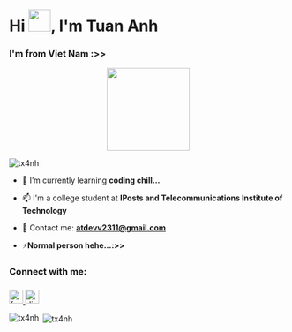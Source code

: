 <h1 align="left">Hi <img src="https://media.giphy.com/media/hvRJCLFzcasrR4ia7z/giphy.gif" width="40px">, I'm Tuan Anh</h1>

###

<h3 align="left">I'm from Viet Nam :>> </h3>

<div align="center">
  <img height="150" src="https://media.giphy.com/media/M9gbBd9nbDrOTu1Mqx/giphy.gif"  />
</div>
<p align="left"> <img src="https://komarev.com/ghpvc/?username=tx4nh&label=Profile%20views&color=0e75b6&style=flat" alt="tx4nh" /> </p>



- 🌱 I’m currently learning **coding chill...**

- 📫  I'm a college student at **IPosts and Telecommunications Institute of Technology**

- 💬 Contact me: **atdevv2311@gmail.com**

- ⚡**Normal person hehe...:>>**

<h3 align="left">Connect with me:</h3>

###

<div align="left">
  <a href="https://www.facebook.com/dinh.tuananh2311" target="_blank">
    <img src="https://img.shields.io/static/v1?message=Facebook&logo=facebook&label=&color=1877F2&logoColor=white&labelColor=&style=for-the-badge" height="25" alt="facebook logo"  />
  </a>
  <a href="https://discord.gg/4XjVS8XCBv" target="_blank">
    <img src="https://img.shields.io/static/v1?message=Discord&logo=discord&label=&color=7289DA&logoColor=white&labelColor=&style=for-the-badge" height="25" alt="discord logo"  />
  </a>
</div>



<p><img align="left" src="https://github-readme-stats.vercel.app/api/top-langs?username=tx4nh&show_icons=true&locale=en&layout=compact" alt="tx4nh" /></p>

<p>&nbsp;<img align="center" src="https://github-readme-stats.vercel.app/api?username=tx4nh&show_icons=true&locale=en" alt="tx4nh" /></p>
